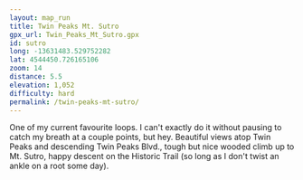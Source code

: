 ```yaml
---
layout: map_run
title: Twin Peaks Mt. Sutro
gpx_url: Twin_Peaks_Mt_Sutro.gpx
id: sutro
long: -13631483.529752282
lat: 4544450.726165106
zoom: 14
distance: 5.5
elevation: 1,052
difficulty: hard
permalink: /twin-peaks-mt-sutro/
---
```

One of my current favourite loops. I can't exactly do it without pausing to catch my breath at a couple points, but hey. Beautiful views atop Twin Peaks and descending Twin Peaks Blvd., tough but nice wooded climb up to Mt. Sutro, happy descent on the Historic Trail (so long as I don't twist an ankle on a root some day).